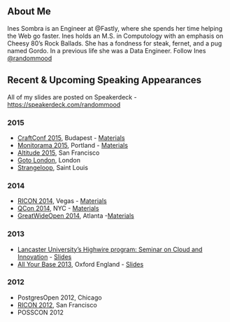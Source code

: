 ## About Me
Ines Sombra is an Engineer at @Fastly, where she spends her time helping the Web go faster. Ines holds an M.S. in Computology with an emphasis on Cheesy 80’s Rock Ballads. She has a fondness for steak, fernet, and a pug named Gordo. In a previous life she was a Data Engineer. Follow Ines [@randommood](https://twitter.com/randommood)

## Recent & Upcoming Speaking Appearances

All of my slides are posted on Speakerdeck - https://speakerdeck.com/randommood

### 2015
* [CraftConf 2015](craft-conf.com/2015), Budapest - [Materials](https://github.com/randommood/Craftconf2015)
* [Monitorama 2015](http://monitorama.com/), Portland - [Materials](https://github.com/Randommood/ZerotoCapacityPlanning)
* [Altitude 2015](https://fastly.com/altitude), San Francisco
* [Goto London](gotocon.com/goto-london-2015/), London
* [Strangeloop](http://www.thestrangeloop.com/), Saint Louis


### 2014
* [RICON 2014](http://ricon.io/archive/2014/index.html), Vegas - [Materials](https://github.com/randommood/ricon2014)
* [QCon 2014](https://qconnewyork.com/ny2014/schedule-2014.html), NYC - [Materials](https://github.com/Randommood/QConNYC2014)
* [GreatWideOpen 2014](http://greatwideopen.org/2014/), Atlanta -[Materials](https://github.com/Randommood/GreatWideOpen2014)

### 2013
* [Lancaster University’s Highwire program: Seminar on Cloud and Innovation](http://www.highwire.lancs.ac.uk/events/Preview/1058) - [Slides](https://speakerdeck.com/randommood/how-the-cloud-is-changing-the-world)
* [All Your Base 2013](http://allyourbaseconf.com/2013/), Oxford England - [Slides](https://speakerdeck.com/randommood/data-antipatterns-all-your-base)

### 2012
* PostgresOpen 2012, Chicago
* [RICON 2012](http://ricon.io/archive/2012/index.html), San Francisco
* POSSCON 2012
